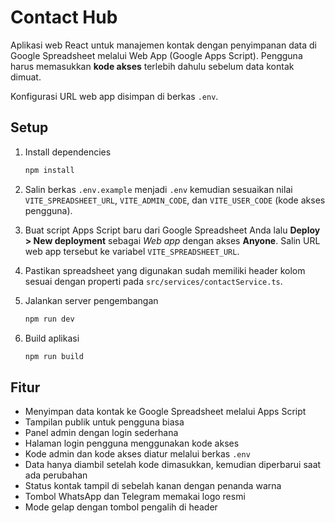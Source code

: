 # Contact Hub

Aplikasi web React untuk manajemen kontak dengan penyimpanan data di Google Spreadsheet melalui Web App (Google Apps Script).
Pengguna harus memasukkan **kode akses** terlebih dahulu sebelum data kontak dimuat.

Konfigurasi URL web app disimpan di berkas `.env`.

## Setup

1. Install dependencies

   ```bash
   npm install
   ```

2. Salin berkas `.env.example` menjadi `.env` kemudian sesuaikan nilai
   `VITE_SPREADSHEET_URL`, `VITE_ADMIN_CODE`, dan `VITE_USER_CODE` (kode akses pengguna).

3. Buat script Apps Script baru dari Google Spreadsheet Anda lalu
   **Deploy > New deployment** sebagai *Web app* dengan akses
   **Anyone**. Salin URL web app tersebut ke variabel `VITE_SPREADSHEET_URL`.

4. Pastikan spreadsheet yang digunakan sudah memiliki header kolom sesuai
   dengan properti pada `src/services/contactService.ts`.

5. Jalankan server pengembangan

   ```bash
   npm run dev
   ```

6. Build aplikasi

   ```bash
   npm run build
   ```

## Fitur

- Menyimpan data kontak ke Google Spreadsheet melalui Apps Script
- Tampilan publik untuk pengguna biasa
- Panel admin dengan login sederhana
- Halaman login pengguna menggunakan kode akses
- Kode admin dan kode akses diatur melalui berkas `.env`
- Data hanya diambil setelah kode dimasukkan, kemudian diperbarui saat ada perubahan
- Status kontak tampil di sebelah kanan dengan penanda warna
- Tombol WhatsApp dan Telegram memakai logo resmi
- Mode gelap dengan tombol pengalih di header

